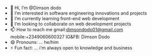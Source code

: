 - 👋 Hi, I’m @Dimson dodo
- 👀 I’m interested in software engineering innovations and projects 
- 🌱 I’m currently learning front-end web development
- 💞️ I’m looking to collaborate on web development projects
- 📫 How to reach me gmail:dimsondodo01@gmail.com mobile:+2349060600327 IG&FB: Dimson Dodo
- 😄 Pronouns: ... he/him
- ⚡ Fun fact: ... i'm always open to knowledge and business

<!---
Dimsondodo/Dimsondodo is a ✨ special ✨ repository because its `README.md` (this file) appears on your GitHub profile.
You can click the Preview link to take a look at your changes.
--->
